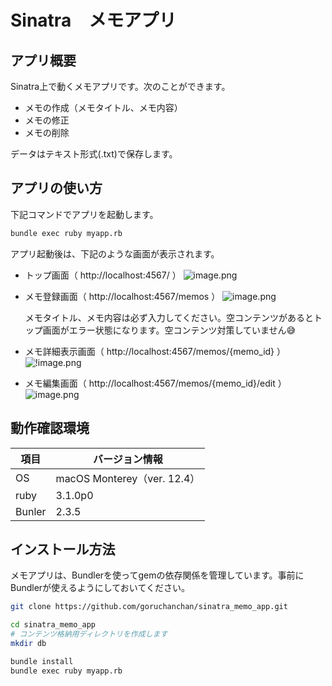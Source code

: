 # Sinatra　メモアプリ

## アプリ概要

Sinatra上で動くメモアプリです。次のことができます。

* メモの作成（メモタイトル、メモ内容）
* メモの修正
* メモの削除

データはテキスト形式(.txt)で保存します。

## アプリの使い方

下記コマンドでアプリを起動します。

```bash
bundle exec ruby myapp.rb
```

アプリ起動後は、下記のような画面が表示されます。

* トップ画面（ http://localhost:4567/ ）
  ![image.png](https://www.evernote.com/l/AZCJujylOFFA152sXWpwHk2E8w_XqkNVZoUB/image.png)
* メモ登録画面（ http://localhost:4567/memos ）
  ![image.png](https://www.evernote.com/l/AZDDax7y3p1KdZkHX2krEtCc3r8uRAgTlH8B/image.png)

  メモタイトル、メモ内容は必ず入力してください。空コンテンツがあるとトップ画面がエラー状態になります。空コンテンツ対策していません😅

* メモ詳細表示画面（ http://localhost:4567/memos/{memo_id} ）
  ![!image.png](https://www.evernote.com/l/AZCFo73bSaZNW6ct51BsbrDdCwe_pztfKo4B/image.png)
* メモ編集画面（ http://localhost:4567/memos/{memo_id}/edit ）
  ![image.png](https://www.evernote.com/l/AZDCo4CeACZB4ZpwZl1_etZCkg7BplpRxDUB/image.png)

## 動作確認環境

項目|バージョン情報
---|---
OS|macOS Monterey（ver. 12.4）
ruby|3.1.0p0
Bunler|2.3.5

## インストール方法

メモアプリは、Bundlerを使ってgemの依存関係を管理しています。事前にBundlerが使えるようにしておいてください。

``` bash
git clone https://github.com/goruchanchan/sinatra_memo_app.git

cd sinatra_memo_app
# コンテンツ格納用ディレクトリを作成します
mkdir db

bundle install
bundle exec ruby myapp.rb
```
